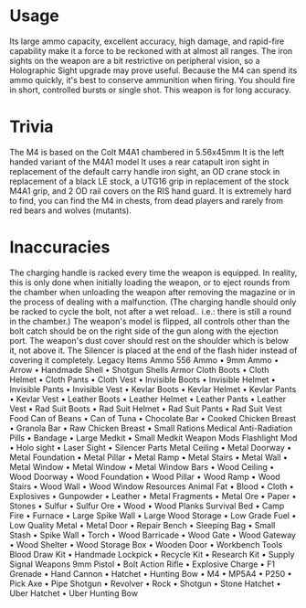 # Usage

Its large ammo capacity, excellent accuracy, high damage, and rapid-fire capability make it a force to be reckoned with at almost all ranges. The iron sights on the weapon are a bit restrictive on peripheral vision, so a Holographic Sight upgrade may prove useful.
Because the M4 can spend its ammo quickly, it's best to conserve ammunition when firing. You should fire in short, controlled bursts or single shot. This weapon is for long accuracy.
# Trivia

The M4 is based on the Colt M4A1 chambered in 5.56x45mm
It is the left handed variant of the M4A1 model
It uses a rear catapult iron sight in replacement of the default carry handle iron sight, an OD crane stock in replacement of a black LE stock, a UTG16 grip in replacement of the stock M4A1 grip, and 2 OD rail covers on the RIS hand guard.
It is extremely hard to find, you can find the M4 in chests, from dead players and rarely from red bears and wolves (mutants).
# Inaccuracies

The charging handle is racked every time the weapon is equipped. In reality, this is only done when initially loading the weapon, or to eject rounds from the chamber when unloading the weapon after removing the magazine or in the process of dealing with a malfunction. (The charging handle should only be racked to cycle the bolt, not after a wet reload.. i.e.: there is still a round in the chamber.)
The weapon's model is flipped, all controls other than the bolt catch should be on the right side of the gun along with the ejection port.
The weapon's dust cover should rest on the shoulder which is below it, not above it.
The Silencer is placed at the end of the flash hider instead of covering it completely.
Legacy Items
Ammo
556 Ammo • 9mm Ammo • Arrow • Handmade Shell • Shotgun Shells
Armor
Cloth Boots • Cloth Helmet • Cloth Pants • Cloth Vest • Invisible Boots • Invisible Helmet • Invisible Pants • Invisible Vest • Kevlar Boots • Kevlar Helmet • Kevlar Pants • Kevlar Vest • Leather Boots • Leather Helmet • Leather Pants • Leather Vest • Rad Suit Boots • Rad Suit Helmet • Rad Suit Pants • Rad Suit Vest
Food
Can of Beans • Can of Tuna • Chocolate Bar • Cooked Chicken Breast • Granola Bar • Raw Chicken Breast • Small Rations
Medical
Anti-Radiation Pills • Bandage • Large Medkit • Small Medkit
Weapon Mods
Flashlight Mod • Holo sight • Laser Sight • Silencer
Parts
Metal Ceiling • Metal Doorway • Metal Foundation • Metal Pillar • Metal Ramp • Metal Stairs • Metal Wall • Metal Window • Metal Window • Metal Window Bars • Wood Ceiling • Wood Doorway • Wood Foundation • Wood Pillar • Wood Ramp • Wood Stairs • Wood Wall • Wood Window
Resources
Animal Fat • Blood • Cloth • Explosives • Gunpowder • Leather • Metal Fragments • Metal Ore • Paper • Stones • Sulfur • Sulfur Ore • Wood • Wood Planks
Survival
Bed • Camp Fire • Furnace • Large Spike Wall • Large Wood Storage • Low Grade Fuel • Low Quality Metal • Metal Door • Repair Bench • Sleeping Bag • Small Stash • Spike Wall • Torch • Wood Barricade • Wood Gate • Wood Gateway • Wood Shelter • Wood Storage Box • Wooden Door • Workbench
Tools
Blood Draw Kit • Handmade Lockpick • Recycle Kit • Research Kit • Supply Signal
Weapons
9mm Pistol • Bolt Action Rifle • Explosive Charge • F1 Grenade • Hand Cannon • Hatchet • Hunting Bow • M4 • MP5A4 • P250 • Pick Axe • Pipe Shotgun • Revolver • Rock • Shotgun • Stone Hatchet • Uber Hatchet • Uber Hunting Bow
